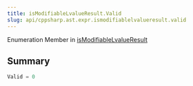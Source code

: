 ```yaml
---
title: isModifiableLvalueResult.Valid
slug: api/cppsharp.ast.expr.ismodifiablelvalueresult.valid
---
```

Enumeration Member in [isModifiableLvalueResult](/api/cppsharp/ast/expr/ismodifiablelvalueresult)

## Summary



```csharp
Valid = 0
```

